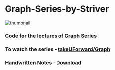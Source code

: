 # Graph-Series-by-Striver

![thumbnail](https://i.ytimg.com/vi/M3_pLsDdeuU/hqdefault.jpg?sqp=-oaymwEXCNACELwBSFryq4qpAwkIARUAAIhCGAE=&rs=AOn4CLDwWeg_9weeOft2ynrV-NjIQJ-D5Q)

### Code for the lectures of Graph Series

### To watch the series - [takeUForward/Graph](https://www.youtube.com/playlist?list=PLgUwDviBIf0oE3gA41TKO2H5bHpPd7fzn)

<h3>Handwritten Notes -
<a download href="/">Download</a></h3>
